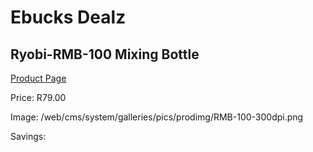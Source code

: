 
# Ebucks Dealz
## Ryobi-RMB-100 Mixing Bottle
[Product Page](https://www.ebucks.com/web/shop/productSelected.do?prodId=1220075630&catId=363410833)

Price: R79.00

Image: /web/cms/system/galleries/pics/prodimg/RMB-100-300dpi.png

Savings: 


	